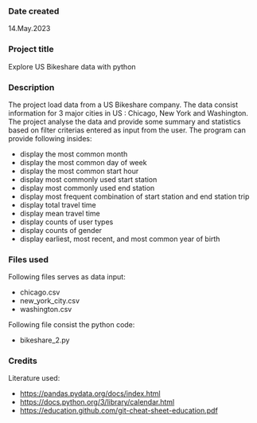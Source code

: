 ### Date created
14.May.2023

### Project title
Explore US Bikeshare data with python

### Description
The project load data from a US Bikeshare company. The data consist information for 3 major cities in US : Chicago, New York and Washington. 
The project analyse the data and provide some summary and statistics based on filter criterias entered as input from the user. 
The program can provide following insides:
* display the most common month
* display the most common day of week
* display the most common start hour
* display most commonly used start station
* display most commonly used end station
* display most frequent combination of start station and end station trip
* display total travel time
* display mean travel time
* display counts of user types
* display counts of gender
* display earliest, most recent, and most common year of birth

### Files used
Following files serves as data input:
* chicago.csv
* new_york_city.csv
* washington.csv

Following file consist the python code:
* bikeshare_2.py

### Credits
Literature used:
* https://pandas.pydata.org/docs/index.html
* https://docs.python.org/3/library/calendar.html
* https://education.github.com/git-cheat-sheet-education.pdf
